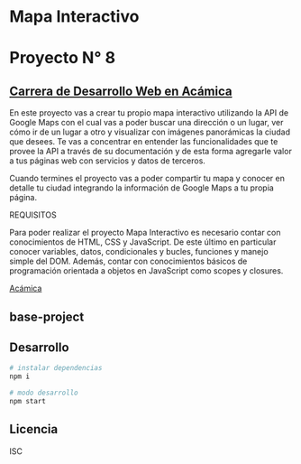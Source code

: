# Mapa Interactivo

# Proyecto N° 8

## [Carrera de Desarrollo Web en Acámica](https://www.acamica.com/desarrollo-web-full-stack 'titulo')

En este proyecto vas a crear tu propio mapa interactivo utilizando la API de Google Maps con el cual vas a poder buscar una dirección o un lugar, ver cómo ir de un lugar a otro y visualizar con imágenes panorámicas la ciudad que desees. Te vas a concentrar en entender las funcionalidades que te provee la API a través de su documentación y de esta forma agregarle valor a tus páginas web con servicios y datos de terceros.

Cuando termines el proyecto vas a poder compartir tu mapa y conocer en detalle tu ciudad integrando la información de Google Maps a tu propia página.

REQUISITOS

Para poder realizar el proyecto Mapa Interactivo es necesario contar con conocimientos de HTML, CSS y JavaScript. De este último en particular conocer variables, datos, condicionales y bucles, funciones y manejo simple del DOM. Además, contar con conocimientos básicos de programación orientada a objetos en JavaScript como scopes y closures.

[Acámica](https://www.acamica.com/desarrollo-web-full-stack 'titulo')

## base-project

## Desarrollo

```bash
# instalar dependencias
npm i

# modo desarrollo
npm start
```

## Licencia

ISC
